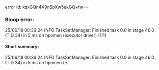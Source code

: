 error id: kqxGQn4X9nSbXw5ekGQ+fw==
### Bloop error:

25/06/18 00:36:24 INFO TaskSetManager: Finished task 0.0 in stage 46.0 (TID 34) in 5 ms on hpomen (executor driver) (1/1)
#### Short summary: 

25/06/18 00:36:24 INFO TaskSetManager: Finished task 0.0 in stage 46.0 (TID 34) in 5 ms on hpomen (e...